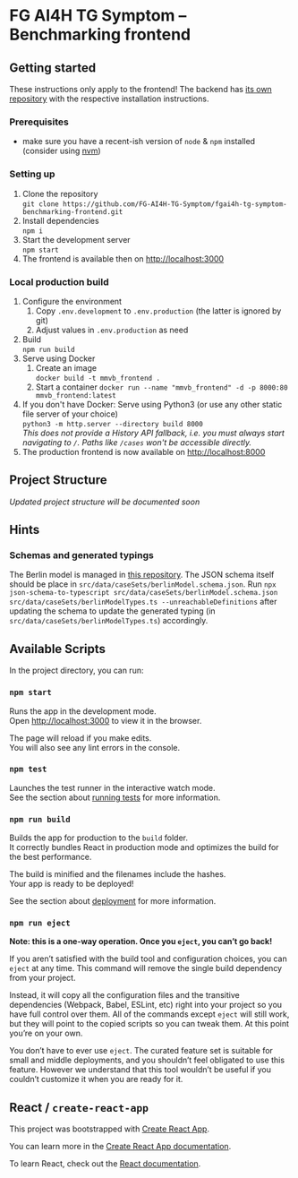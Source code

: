 # FG AI4H TG Symptom – Benchmarking frontend

## Getting started

These instructions only apply to the frontend!
The backend has [its own repository](https://github.com/babylonhealth/itu_who_2019_symptom_assessment_mmv_benchmark) 
with the respective installation instructions.

### Prerequisites
- make sure you have a recent-ish version of `node` & `npm` installed
  (consider using [nvm](https://github.com/nvm-sh/nvm))

### Setting up
1. Clone the repository  
    `git clone https://github.com/FG-AI4H-TG-Symptom/fgai4h-tg-symptom-benchmarking-frontend.git`
2. Install dependencies  
    `npm i`
3. Start the development server  
    `npm start`
4. The frontend is available then on [http://localhost:3000](http://localhost:3000)

### Local production build

1. Configure the environment
   1. Copy `.env.development` to `.env.production` (the latter is ignored by git)
   2. Adjust values in `.env.production` as need
2. Build  
   `npm run build`
3. Serve using Docker
   1. Create an image  
      `docker build -t mmvb_frontend .`
   2. Start a container
      `docker run --name "mmvb_frontend" -d -p 8000:80 mmvb_frontend:latest`
4. If you don't have Docker: Serve using Python3 (or use any other static file server of your choice)  
   `python3 -m http.server --directory build 8000`  
   *This does not provide a History API fallback, i.e. you must always start navigating to `/`.*
   *Paths like `/cases` won't be accessible directly.*   
5. The production frontend is now available on [http://localhost:8000](http://localhost:8000)

## Project Structure
*Updated project structure will be documented soon*

## Hints

### Schemas and generated typings

The Berlin model is managed in [this repository](https://github.com/FG-AI4H-TG-Symptom/fgai4h-tg-symptom-models-schemas).
The JSON schema itself should be place in `src/data/caseSets/berlinModel.schema.json`.
Run `npx json-schema-to-typescript src/data/caseSets/berlinModel.schema.json src/data/caseSets/berlinModelTypes.ts --unreachableDefinitions`
after updating the schema to update the generated typing (in `src/data/caseSets/berlinModelTypes.ts`) accordingly.


## Available Scripts

In the project directory, you can run:

### `npm start`

Runs the app in the development mode.<br />
Open [http://localhost:3000](http://localhost:3000) to view it in the browser.

The page will reload if you make edits.<br />
You will also see any lint errors in the console.

### `npm test`

Launches the test runner in the interactive watch mode.<br />
See the section about [running tests](https://facebook.github.io/create-react-app/docs/running-tests) for more information.

### `npm run build`

Builds the app for production to the `build` folder.<br />
It correctly bundles React in production mode and optimizes the build for the best performance.

The build is minified and the filenames include the hashes.<br />
Your app is ready to be deployed!

See the section about [deployment](https://facebook.github.io/create-react-app/docs/deployment) for more information.

### `npm run eject`

**Note: this is a one-way operation. Once you `eject`, you can’t go back!**

If you aren’t satisfied with the build tool and configuration choices, you can `eject` at any time. This command will remove the single build dependency from your project.

Instead, it will copy all the configuration files and the transitive dependencies (Webpack, Babel, ESLint, etc) right into your project so you have full control over them. All of the commands except `eject` will still work, but they will point to the copied scripts so you can tweak them. At this point you’re on your own.

You don’t have to ever use `eject`. The curated feature set is suitable for small and middle deployments, and you shouldn’t feel obligated to use this feature. However we understand that this tool wouldn’t be useful if you couldn’t customize it when you are ready for it.

## React / `create-react-app`

This project was bootstrapped with [Create React App](https://github.com/facebook/create-react-app).

You can learn more in the [Create React App documentation](https://facebook.github.io/create-react-app/docs/getting-started).

To learn React, check out the [React documentation](https://reactjs.org/).
